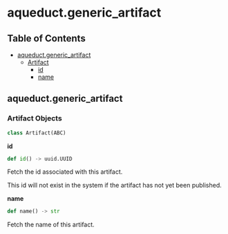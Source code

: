 # aqueduct.generic\_artifact

## Table of Contents

* [aqueduct.generic\_artifact](aqueduct.generic\_artifact.md#aqueduct.generic\_artifact)
  * [Artifact](aqueduct.generic\_artifact.md#aqueduct.generic\_artifact.Artifact)
    * [id](aqueduct.generic\_artifact.md#aqueduct.generic\_artifact.Artifact.id)
    * [name](aqueduct.generic\_artifact.md#aqueduct.generic\_artifact.Artifact.name)

## aqueduct.generic\_artifact

### Artifact Objects

```python
class Artifact(ABC)
```

**id**

```python
def id() -> uuid.UUID
```

Fetch the id associated with this artifact.

This id will not exist in the system if the artifact has not yet been published.

**name**

```python
def name() -> str
```

Fetch the name of this artifact.
